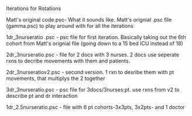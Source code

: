 Iterations for Rotations

Matt's original code.psc- What it sounds like. Matt's orignial .psc file (gamma.psc) to play around with for all the iterations

1dr_3nurseratio .psc - psc file for first iteration. Basically taking out the 6th cohort from Matt's orignial file (going down to a 15 bed ICU instead of 18)

2dr_3nurseratio.psc - file for 2 docs with 3 nurses. 2 docs use seperate rxns to decribe movements with them and patients.

2dr_3nurseratiov2.psc - second version. 1 rxn to desribe them with pt movements, that multiplys the 2 together

3dr_3nurseratio.psc - psc file for 3docs/3nurses:pt. use rxns from v2 to describe pt and dr interaction

1dr_2.5nurseratio.psc - file with 6 pt cohorts-3x3pts, 3x2pts- and 1 doctor

